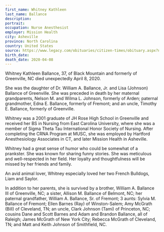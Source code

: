 ```yaml
---
first_name: Whitney Kathleen
last_name: Ballance
description: 
portrait: 
occupation: Nurse Anesthesist
employer: Mission Health
city: Asheville
province: North Carolina
country: United States
source: https://www.legacy.com/obituaries/citizen-times/obituary.aspx?n=whitney-kathleen-ballance&amp;pid=195949771&amp;fhid=26850
birth_date: 
death_date: 2020-04-08
---
```


Whitney Kathleen Ballance, 37, of Black Mountain and formerly of Greenville, NC died unexpectedly April 8, 2020.

She was the daughter of Dr. William A. Ballance, Jr. and Lisa (Johnson) Ballance of Greenville. She was preceded in death by her maternal grandparents, Nelson M. and Wilma L. Johnson, formerly of Arden; paternal grandmother, Edna E. Ballance, formerly of Fremont; and an uncle, Timothy E. Ballance, formerly of Greenville.

Whitney was a 2001 graduate of JH Rose High School in Greenville and received her BS in Nursing from East Carolina University, where she was a member of Sigma Theta Tau International Honor Society of Nursing. After completing the CRNA Program at MUSC, she was employed by Hartford Anesthesiology Associates in CT, and later Mission Health in Asheville.

Whitney had a great sense of humor who could be somewhat of a prankster. She was known for sharing funny stories. She was meticulous and well-respected in her field. Her loyalty and thoughtfulness will be missed by her friends and family.

An avid animal lover, Whitney especially loved her two French Bulldogs, Liam and Saylor.

In addition to her parents, she is survived by a brother, William A. Ballance III of Greenville, NC; a sister, Allison M. Ballance of Belmont, NC; her paternal grandfather, William A. Ballance, Sr. of Fremont; 3 aunts: Sylvia M. Ballance of Fremont; Ellen Barnes (Ray) of Winston-Salem; Amy McGrath (Bill) of Cleveland, TN; an uncle, Clark Johnson (Tami) of Princeton, NC; cousins Dane and Scott Barnes and Adam and Brandon Ballance, all of Raleigh; James McGrath of New York City; Rebecca McGrath of Cleveland, TN; and Matt and Keith Johnson of Smithfield, NC.